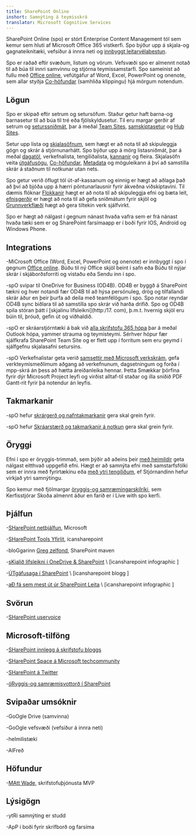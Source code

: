 ```yaml
---
title: SharePoint Online
inshort: Samnýting á teymisskrá
translator: Microsoft Cognitive Services
---
```



SharePoint Online (spo) er stórt Enterprise Content Management tól sem kemur sem hluti af Microsoft Office 365 vistkerfi. Spo býður upp á skjala-og gagnateiknitæki, vefsíður á innra neti og [innbyggt leitarvélabestun](http://icsh.pt/HowToSPSearch).

Spo er raðað eftir svæðum, listum og vörum. Vefsvæði spo er almennt notað til að búa til innri samvinnu og stjórna teymissamstarfi. Spo sameinist að fullu með [Office online](https://technet.microsoft.com/en-us/library/word-online-service-description.aspx), vefútgáfur af Word, Excel, PowerPoint og onenote, sem allar styðja [Co-höfundar](http:/2.com) (samhliða klippingu) hjá mörgum notendum.

Lögun
---------

Spo er skipað eftir setrum og setursöfum. Staður getur haft barna-og barnasetur til að búa til tré eða fjölskyldusetur. Til eru margar gerðir af setrum og [seturssniðmát](http:/3.com), þar á meðal [Team Sites](http:/4com), [samskiptasetur](http:/5com) og [Hub Sites](http:/6com).

Setur upp lista og [skjalasöfnum](http:/7com), sem hægt er að nota til að skipuleggja gögn og skrár á stjórnunarhátt. Spo býður upp á mörg listasniðmát, þar á meðal [dagatöl](http:/8.com), verkefnalista, tengiliðalista, [kannanir](http:/9.com) og fleira. Skjalasöfn veita [útgáfusögu](http:/10.com), [Co-höfundar](http:/11.com), [Metadata](http:/12.com) og möguleikann á því að samstilla skrár á staðnum til notkunar utan nets.

Spo getur verið öflugt tól út-af-kassanum og einnig er hægt að aðlaga það að því að bjóða upp á hærri pöntunarlausnir fyrir ákveðna viðskiptavini. Til dæmis flóknar [Flokkanir](http://sharepointmaven.com/2-ways-to-design-sharepoint-taxonomy-for-an-organization/) hægt er að nota til að skipuleggja efni og bæta leit, [efnisgerðir](http:/14.com) er hægt að nota til að gefa sniðmátum fyrir skjöl og [Grunnverkflæði](http:/15.com) hægt að gera tiltekin verk sjálfvirkt.

Spo er hægt að nálgast í gegnum nánast hvaða vafra sem er frá nánast hvaða tæki sem er og SharePoint farsímaapp er í boði fyrir IOS, Android og Windows Phone.

Integrations
---------

-MiCrosoft Office (Word, Excel, PowerPoint og onenote) er innbyggt í spo í gegnum [Office online](http:/16.com). Búðu til ný Office skjöl beint í safn eða Búðu til nýjar skrár í skjáborðsforriti og vistaðu eða Sendu inn í spo.

-spO svipar til OneDrive for Business (OD4B). OD4B er byggð á SharePoint tækni og hver notandi fær OD4B til að hýsa persónuleg, drög og tilfallandi skrár áður en þeir þurfa að deila með teamfélögum í spo. Spo notar reyndar OD4B sync biðlara til að samstilla spo skrár við harða drifið. Spo og OD4B spila stóran þátt í [skjalinu lífsleikni](http:/17. com), þ.m.t. hvernig skjöl eru búin til, þróuð, gefin út og viðhaldið.

-spO er skráarstjórntæki á bak við [alla skrifstofu 365 hópa](http:/18.com) þar á meðal Outlook hópa, yammer strauma og teymisteymi. Sérhver hópur fær sjálfkrafa SharePoint Team Site og er flett upp í forritum sem eru geymd í sjálfgefnu skjalasafni setursins.

-spO Verkefnalistar geta verið [samsettir með Microsoft verkskrám](http:/19.com), gefa verkteymismeðlimum aðgang að verkefnunum, dagsetningum og forða í mpp-skrá án þess að hætta áreiðanleika hennar. Þetta Smækkar þörfina fyrir dýr Microsoft Project leyfi og virðist alltaf-til staðar og illa sniðið PDF Gantt-rit fyrir þá notendur án leyfis.

Takmarkanir
---------

-spO hefur [skrárgerð og nafntakmarkanir](http:/20.com) gera skal grein fyrir.

-spO hefur [Skráarstærð og takmarkanir á notkun](http:/21.com) gera skal grein fyrir.

Öryggi
---------

Efni í spo er öryggis-trimmað, sem þýðir að aðeins þeir [með heimildir](http:/22com) geta nálgast eitthvað uppgefið efni. Hægt er að samnýta efni með samstarfsfólki sem er innra með fyrirtækinu eða [með ytri tengiliðum](http:/23.com), ef Stjórnandinn hefur virkjað ytri samnýtingu.

Spo kemur með fjölmargar [öryggis-og samræmingarskilríki](http:/24.com), sem Kerfisstjórar Skoða almennt áður en farið er í Live with spo kerfi.

Þjálfun
---------

-[SHarePoint netþjálfun](http:/25.com), Microsoft

-[SHarePoint Tools Yfirlit](http:/26com), icansharepoint

-bloGgarinn [Greg zelfond](http:/27com), SharePoint maven

-[sKjalið lífsleikni í OneDrive & SharePoint](http:/28com) \ [icansharepoint
    infographic \]

-[ÚTgáfusaga í SharePoint](http:/-29com)
    \ [icansharepoint blogg \]

-[aÐ fá sem mest út úr SharePoint
    Leita](http:/30com) \ [icansharepoint infographic \]

Svörun
---------

-[SHarePoint uservoice](https://sharepoint.uservoice.com/)

Microsoft-tilföng
---------

-[SHarePoint innlegg á skrifstofu bloggs](http:/-32.com)

-[SHarePoint Space á Microsoft techcommunity](https://techcommunity.microsoft.com/t5/SharePoint/bd-p/SharePoint_General)

-[SHarePoint á Twitter](https://twitter.com/sharepoint)

-[öRyggis-og samræmisvottorð í SharePoint](http:/35.com)


Svipaðar umsóknir
--------------------

-GoOgle Drive (samvinna)

-GoOgle vefsvæði (vefsíður á innra neti)

-heImilistæki

-AlFreð

Höfundur
---------

-[MAtt Wade](http:/36.com), skrifstofuþjónusta MVP

Lýsigögn
--------

-ytRi samnýting er studd

-ApP í boði fyrir skrifborð og farsíma

